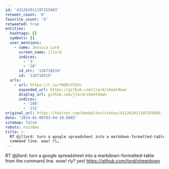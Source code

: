 ```yaml
---
id: '431262011197255683'
retweet_count: '0'
favorite_count: '0'
retweeted: true
entities:
  hashtags: []
  symbols: []
  user_mentions:
    - name: Jessica Lord
      screen_name: jllord
      indices:
        - '3'
        - '10'
      id_str: '126718519'
      id: '126718519'
  urls:
    - url: https://t.co/fHDDsY55Vr
      expanded_url: https://github.com/jlord/sheetdown
      display_url: github.com/jlord/sheetdown
      indices:
        - '108'
        - '131'
original_url: https://twitter.com/benbalter/status/431262011197255683
date: '2014-02-06T03:04:10.000Z'
sitemap: false
robots: noindex
title: >-
  RT @jllord: turn a google spreadsheet into a markdown-formatted-table from the
  command line. wow! rl…
---
```


RT @jllord: turn a google spreadsheet into a markdown-formatted-table from the command line. wow! rly? yes! https://github.com/jlord/sheetdown